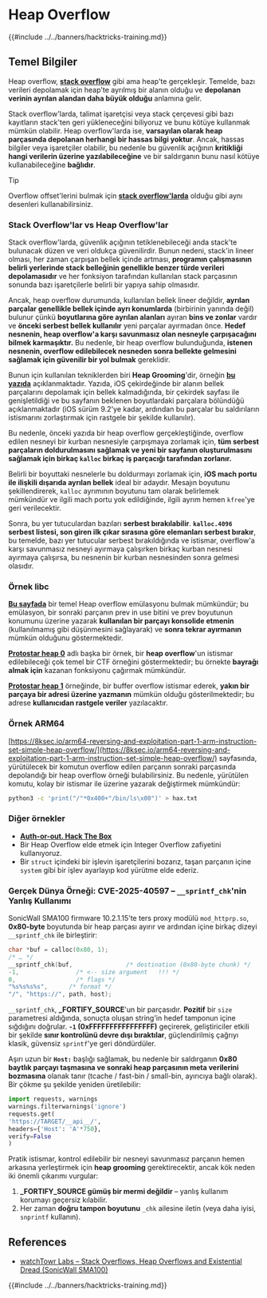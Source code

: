 # Heap Overflow

{{#include ../../banners/hacktricks-training.md}}

## Temel Bilgiler

Heap overflow, [**stack overflow**](../stack-overflow/index.html) gibi ama heap'te gerçekleşir. Temelde, bazı verileri depolamak için heap'te ayrılmış bir alanın olduğu ve **depolanan verinin ayrılan alandan daha büyük olduğu** anlamına gelir.

Stack overflow'larda, talimat işaretçisi veya stack çerçevesi gibi bazı kayıtların stack'ten geri yükleneceğini biliyoruz ve bunu kötüye kullanmak mümkün olabilir. Heap overflow'larda ise, **varsayılan olarak heap parçasında depolanan herhangi bir hassas bilgi yoktur**. Ancak, hassas bilgiler veya işaretçiler olabilir, bu nedenle bu güvenlik açığının **kritikliği** **hangi verilerin üzerine yazılabileceğine** ve bir saldırganın bunu nasıl kötüye kullanabileceğine **bağlıdır**.

> [!TIP]
> Overflow offset'lerini bulmak için [**stack overflow'larda**](../stack-overflow/index.html#finding-stack-overflows-offsets) olduğu gibi aynı desenleri kullanabilirsiniz.

### Stack Overflow'lar vs Heap Overflow'lar

Stack overflow'larda, güvenlik açığının tetiklenebileceği anda stack'te bulunacak düzen ve veri oldukça güvenilirdir. Bunun nedeni, stack'in lineer olması, her zaman çarpışan bellek içinde artması, **programın çalışmasının belirli yerlerinde stack belleğinin genellikle benzer türde verileri depolamasıdır** ve her fonksiyon tarafından kullanılan stack parçasının sonunda bazı işaretçilerle belirli bir yapıya sahip olmasıdır.

Ancak, heap overflow durumunda, kullanılan bellek lineer değildir, **ayrılan parçalar genellikle bellek içinde ayrı konumlarda** (birbirinin yanında değil) bulunur çünkü **boyutlarına göre ayrılan alanları** ayıran **bins ve zonlar** vardır ve **önceki serbest bellek kullanılır** yeni parçalar ayırmadan önce. **Hedef nesnenin, heap overflow'a karşı savunmasız olan nesneyle çarpışacağını bilmek karmaşıktır.** Bu nedenle, bir heap overflow bulunduğunda, **istenen nesnenin, overflow edilebilecek nesneden sonra bellekte gelmesini sağlamak için güvenilir bir yol bulmak** gereklidir.

Bunun için kullanılan tekniklerden biri **Heap Grooming**'dir, örneğin [**bu yazıda**](https://azeria-labs.com/grooming-the-ios-kernel-heap/) açıklanmaktadır. Yazıda, iOS çekirdeğinde bir alanın bellek parçalarını depolamak için bellek kalmadığında, bir çekirdek sayfası ile genişletildiği ve bu sayfanın beklenen boyutlardaki parçalara bölündüğü açıklanmaktadır (iOS sürüm 9.2'ye kadar, ardından bu parçalar bu saldırıların istismarını zorlaştırmak için rastgele bir şekilde kullanılır).

Bu nedenle, önceki yazıda bir heap overflow gerçekleştiğinde, overflow edilen nesneyi bir kurban nesnesiyle çarpışmaya zorlamak için, **tüm serbest parçaların doldurulmasını sağlamak ve yeni bir sayfanın oluşturulmasını sağlamak için birkaç `kalloc` birkaç iş parçacığı tarafından zorlanır.**

Belirli bir boyuttaki nesnelerle bu doldurmayı zorlamak için, **iOS mach portu ile ilişkili dışarıda ayrılan bellek** ideal bir adaydır. Mesajın boyutunu şekillendirerek, `kalloc` ayrımının boyutunu tam olarak belirlemek mümkündür ve ilgili mach portu yok edildiğinde, ilgili ayrım hemen `kfree`'ye geri verilecektir.

Sonra, bu yer tutuculardan bazıları **serbest bırakılabilir**. **`kalloc.4096` serbest listesi, son giren ilk çıkar sırasına göre elemanları serbest bırakır**, bu temelde, bazı yer tutucular serbest bırakıldığında ve istismar, overflow'a karşı savunmasız nesneyi ayırmaya çalışırken birkaç kurban nesnesi ayırmaya çalışırsa, bu nesnenin bir kurban nesnesinden sonra gelmesi olasıdır.

### Örnek libc

[**Bu sayfada**](https://guyinatuxedo.github.io/27-edit_free_chunk/heap_consolidation_explanation/index.html) bir temel Heap overflow emülasyonu bulmak mümkündür; bu emülasyon, bir sonraki parçanın prev in use bitini ve prev boyutunun konumunu üzerine yazarak **kullanılan bir parçayı konsolide etmenin** (kullanılmamış gibi düşünmesini sağlayarak) ve **sonra tekrar ayırmanın** mümkün olduğunu göstermektedir.

[**Protostar heap 0**](https://guyinatuxedo.github.io/24-heap_overflow/protostar_heap0/index.html) adlı başka bir örnek, bir **heap overflow**'un istismar edilebileceği çok temel bir CTF örneğini göstermektedir; bu örnekte **bayrağı almak için** kazanan fonksiyonu çağırmak mümkündür.

[**Protostar heap 1**](https://guyinatuxedo.github.io/24-heap_overflow/protostar_heap1/index.html) örneğinde, bir buffer overflow istismar ederek, **yakın bir parçaya bir adresi üzerine yazmanın** mümkün olduğu gösterilmektedir; bu adrese **kullanıcıdan rastgele veriler** yazılacaktır.

### Örnek ARM64

[https://8ksec.io/arm64-reversing-and-exploitation-part-1-arm-instruction-set-simple-heap-overflow/](https://8ksec.io/arm64-reversing-and-exploitation-part-1-arm-instruction-set-simple-heap-overflow/) sayfasında, yürütülecek bir komutun overflow edilen parçanın sonraki parçasında depolandığı bir heap overflow örneği bulabilirsiniz. Bu nedenle, yürütülen komutu, kolay bir istismar ile üzerine yazarak değiştirmek mümkündür:
```bash
python3 -c 'print("/"*0x400+"/bin/ls\x00")' > hax.txt
```
### Diğer örnekler

- [**Auth-or-out. Hack The Box**](https://7rocky.github.io/en/ctf/htb-challenges/pwn/auth-or-out/)
- Bir Heap Overflow elde etmek için Integer Overflow zafiyetini kullanıyoruz.
- Bir `struct` içindeki bir işlevin işaretçilerini bozarız, taşan parçanın içine `system` gibi bir işlev ayarlayıp kod yürütme elde ederiz.

### Gerçek Dünya Örneği: CVE-2025-40597 – `__sprintf_chk`'nin Yanlış Kullanımı

SonicWall SMA100 firmware 10.2.1.15'te ters proxy modülü `mod_httprp.so`, **0x80-byte** boyutunda bir heap parçası ayırır ve ardından içine birkaç dizeyi `__sprintf_chk` ile birleştirir:
```c
char *buf = calloc(0x80, 1);
/* … */
__sprintf_chk(buf,               /* destination (0x80-byte chunk) */
-1,                /* <-- size argument   !!! */
0,                 /* flags */
"%s%s%s%s",      /* format */
"/", "https://", path, host);
```
`__sprintf_chk`, **_FORTIFY_SOURCE**'un bir parçasıdır. **Pozitif** bir `size` parametresi aldığında, sonuçta oluşan string'in hedef tamponun içine sığdığını doğrular. **`-1` (0xFFFFFFFFFFFFFFFF)** geçirerek, geliştiriciler etkili bir şekilde **sınır kontrolünü devre dışı bıraktılar**, güçlendirilmiş çağrıyı klasik, güvensiz `sprintf`'ye geri döndürdüler.

Aşırı uzun bir **`Host:`** başlığı sağlamak, bu nedenle bir saldırganın **0x80 baytlık parçayı taşmasına ve sonraki heap parçasının meta verilerini bozmasına** olanak tanır (tcache / fast-bin / small-bin, ayırıcıya bağlı olarak). Bir çökme şu şekilde yeniden üretilebilir:
```python
import requests, warnings
warnings.filterwarnings('ignore')
requests.get(
'https://TARGET/__api__/',
headers={'Host': 'A'*750},
verify=False
)
```
Pratik istismar, kontrol edilebilir bir nesneyi savunmasız parçanın hemen arkasına yerleştirmek için **heap grooming** gerektirecektir, ancak kök neden iki önemli çıkarımı vurgular:

1. **_FORTIFY_SOURCE gümüş bir mermi değildir** – yanlış kullanım korumayı geçersiz kılabilir.
2. Her zaman **doğru tampon boyutunu** `_chk` ailesine iletin (veya daha iyisi, `snprintf` kullanın).

## References
* [watchTowr Labs – Stack Overflows, Heap Overflows and Existential Dread (SonicWall SMA100)](https://labs.watchtowr.com/stack-overflows-heap-overflows-and-existential-dread-sonicwall-sma100-cve-2025-40596-cve-2025-40597-and-cve-2025-40598/)

{{#include ../../banners/hacktricks-training.md}}
